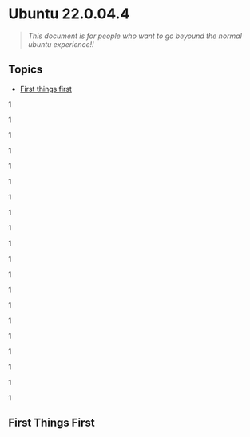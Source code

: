 # **Ubuntu 22.0.04.4**

> *This document is for people who want to go beyound the normal ubuntu experience!!*

## **Topics**

* [First things first](#first-thing-first)

1

1

1

1

1

1

1

1

1

1

1

1

1

1

1

1

1

1

1

1

## First Things First
